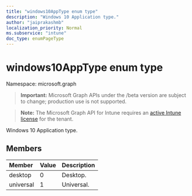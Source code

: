 ```yaml
---
title: "windows10AppType enum type"
description: "Windows 10 Application type."
author: "jaiprakashmb"
localization_priority: Normal
ms.subservice: "intune"
doc_type: enumPageType
---
```


# windows10AppType enum type

Namespace: microsoft.graph

> **Important:** Microsoft Graph APIs under the /beta version are subject to change; production use is not supported.

> **Note:** The Microsoft Graph API for Intune requires an [active Intune license](https://go.microsoft.com/fwlink/?linkid=839381) for the tenant.

Windows 10 Application type.

## Members
|Member|Value|Description|
|:---|:---|:---|
|desktop|0|Desktop.|
|universal|1|Universal.|